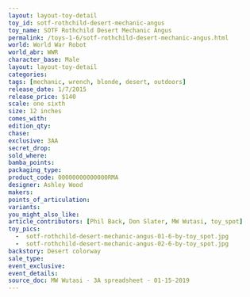 ```yaml
---
layout: layout-toy-detail 
toy_id: sotf-rothchild-desert-mechanic-angus
toy_name: SOTF Rothchild Desert Mechanic Angus
permalink: /toys-1-6/sotf-rothchild-desert-mechanic-angus.html
world: World War Robot
world_abr: WWR
character_base: Male
layout: layout-toy-detail
categories: 
tags: [mechanic, wrench, blonde, desert, outdoors]
release_date: 1/7/2015
release_price: $140 
scale: one sixth
size: 12 inches
comes_with: 
edition_qty: 
chase: 
exclusive: 3AA
secret_drop: 
sold_where: 
bamba_points: 
packaging_type: 
product_code: 00000000000000RMA
designer: Ashley Wood
makers: 
points_of_articulation: 
variants: 
you_might_also_like: 
article_contributors: [Phil Back, Don Slater, MW Wutasi, toy_spot]
toy_pics: 
  -  sotf-rothchild-desert-mechanic-angus-01-6-by-toy_spot.jpg
  -  sotf-rothchild-desert-mechanic-angus-02-6-by-toy_spot.jpg
backstory: Desert colorway
sale_type: 
event_exclusive: 
event_details: 
source_doc: MW Wutasi - 3A spreadsheet - 01-15-2019
---
```

